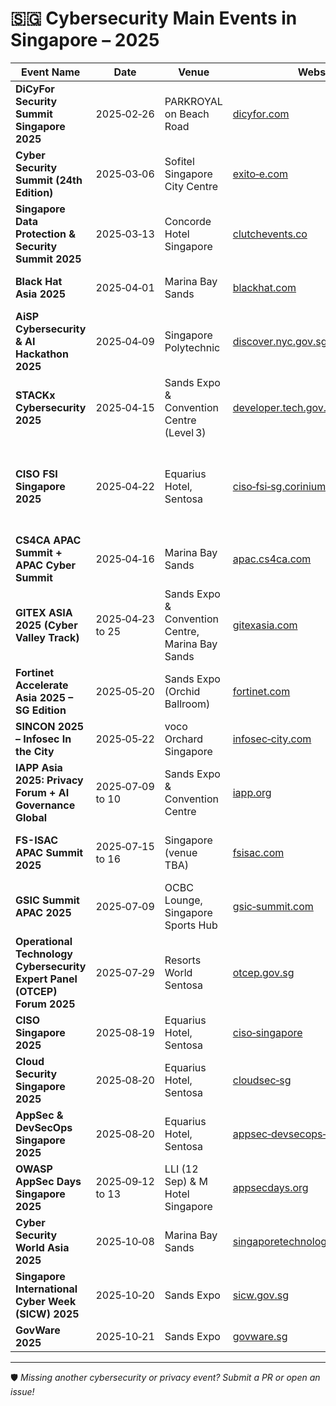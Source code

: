 # 🇸🇬 Cybersecurity Main Events in Singapore – 2025 

| Event Name | Date | Venue | Website | Description |
|------------|------|-------|---------|-------------|
| **DiCyFor Security Summit Singapore 2025** | 2025‑02‑26 | PARKROYAL on Beach Road | [dicyfor.com](https://www.dicyfor.com/singapore2025) | One‑day summit (~250 delegates) covering AI‑powered attacks, Zero Trust, cloud security, and digital risk resilience. |
| **Cyber Security Summit (24th Edition)** | 2025‑03‑06 | Sofitel Singapore City Centre | [exito‑e.com](https://exito-e.com/cybersecuritysummit/singapore/) | Summit for CISOs exploring AI threats, next‑gen defenses, and cross‑border compliance. |
| **Singapore Data Protection & Security Summit 2025** | 2025‑03‑13 | Concorde Hotel Singapore | [clutchevents.co](https://www.clutchevents.co/events/singapore-data-protection-security-summit-2025) | Data protection and ML-in‑security conference for DPOs and IT leaders. |
| **Black Hat Asia 2025** | 2025‑04‑01 | Marina Bay Sands | [blackhat.com](https://www.blackhat.com/asia-25/) | Premier technical security conference with Trainings, Briefings, and Demos. |
| **AiSP Cybersecurity & AI Hackathon 2025** | 2025‑04‑09 | Singapore Polytechnic | [discover.nyc.gov.sg](https://discover.nyc.gov.sg/omw/Join-Programmes/2025/04/AiSP-Hackathon-on-9---11-April) | 3‑day hackathon with real‑world cyber/AI challenges, mentoring, and prizes. |
| **STACKx Cybersecurity 2025** | 2025‑04‑15 | Sands Expo & Convention Centre (Level 3) | [developer.tech.gov.sg](https://www.developer.tech.gov.sg/communities/events/conferences/stackx-cybersecurity-2025/) | GovTech‑led “Securing Tomorrow’s Digital Frontier” conference. |
| **CISO FSI Singapore 2025** | 2025‑04‑22 | Equarius Hotel, Sentosa | [ciso‑fsi‑sg.coriniumintelligence.com](https://ciso-fsi-sg.coriniumintelligence.com/) | In‑person summit for senior InfoSec leaders in Financial Services & Insurance—covering cyber‑resilience, fraud, AI, regulation, and endpoint/cloud security :contentReference[oaicite:1]{index=1}. |
| **CS4CA APAC Summit + APAC Cyber Summit** | 2025‑04‑16 | Marina Bay Sands | [apac.cs4ca.com](https://apac.cs4ca.com) | Conference on cybersecurity for critical infrastructure & supply chains. |
| **GITEX ASIA 2025 (Cyber Valley Track)** | 2025‑04‑23 to 25 | Sands Expo & Convention Centre, Marina Bay Sands | [gitexasia.com](https://gitexasia.com/) | Asia’s premier tech expo debuting in Singapore, with co‑located events including **GITEX Cyber Valley Asia**, showcasing cybersecurity innovations, AI-enabled defense, and industry cross‑sector digital tech. |
| **Fortinet Accelerate Asia 2025 – SG Edition** | 2025‑05‑20 | Sands Expo (Orchid Ballroom) | [fortinet.com](https://events.fortinet.com/accelerateasia2025-SG) | Fortinet’s regional event on innovation, threat‑intel, and zero‑trust. |
| **SINCON 2025 – Infosec In the City** | 2025‑05‑22 | voco Orchard Singapore | [infosec‑city.com](https://www.infosec-city.com/sin-25) | Technical infosec conference with tracks, labs, villages, and CTF. |
| **IAPP Asia 2025: Privacy Forum + AI Governance Global** | 2025‑07‑09 to 10 | Sands Expo & Convention Centre | [iapp.org](https://iapp.org/conference/iapp-asia-privacy-forum/) | Regional privacy & AI governance conference with regulators and cross‑border policy sessions :contentReference[oaicite:2]{index=2}. |
| **FS-ISAC APAC Summit 2025** | 2025‑07‑15 to 16 | Singapore (venue TBA) | [fsisac.com](https://www.fsisac.com/events/2025-apac) | Regional financial services cyber summit with tracks on Intelligence, Security, and Resilience. Includes a tabletop exercise on 14 July. |
| **GSIC Summit APAC 2025** | 2025‑07‑09 | OCBC Lounge, Singapore Sports Hub | [gsic‑summit.com](https://apac.gsic-summit.com/) | Sports‑tech summit focusing on AI, compliance, privacy, and cybersecurity in sports. |
| **Operational Technology Cybersecurity Expert Panel (OTCEP) Forum 2025** | 2025‑07‑29 | Resorts World Sentosa | [otcep.gov.sg](https://otcep.gov.sg) | OT‑focused cybersecurity forum with expert panels and technology showcases. |
| **CISO Singapore 2025** | 2025‑08‑19 | Equarius Hotel, Sentosa | [ciso‑singapore](https://ciso-sing.coriniumintelligence.com) | Leadership-level event for CISOs on resilience, AI threats, data protection. |
| **Cloud Security Singapore 2025** | 2025‑08‑20 | Equarius Hotel, Sentosa | [cloudsec‑sg](https://cloudsec-sg.coriniumintelligence.com) | Cloud security strategy and AI‑centric threat defense summit. |
| **AppSec & DevSecOps Singapore 2025** | 2025‑08‑20 | Equarius Hotel, Sentosa | [appsec‑devsecops‑sg](https://appsec-devsecops-sg.coriniumintelligence.com) | Event focused on secure CI/CD pipelines and DevSecOps automation. |
| **OWASP AppSec Days Singapore 2025** | 2025‑09‑12 to 13 | LLI (12 Sep) & M Hotel Singapore | [appsecdays.org](https://singapore.appsecdays.org/) | Training, CTF, conference, expo, and networking for AppSec pros. |
| **Cyber Security World Asia 2025** | 2025‑10‑08 | Marina Bay Sands | [singaporetechnologyweek.com](https://www.singaporetechnologyweek.com/cyber-security-world) | Region’s flagship cybersecurity expo and conference. |
| **Singapore International Cyber Week (SICW) 2025** | 2025‑10‑20 | Sands Expo | [sicw.gov.sg](https://www.sicw.gov.sg) | CSA-hosted mega-event for global cyber leaders. |
| **GovWare 2025** | 2025‑10‑21 | Sands Expo | [govware.sg](https://www.govware.sg) | Major cybersecurity exhibition, part of SICW with 13 K+ attendees. |

---

🛡️ *Missing another cybersecurity or privacy event? Submit a PR or open an issue!*
